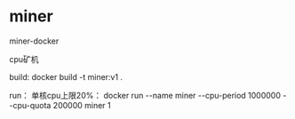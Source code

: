 # miner
miner-docker


cpu矿机

build:
docker build -t miner:v1 .

run：
单核cpu上限20%：
docker run --name miner --cpu-period 1000000 --cpu-quota 200000 miner 1
